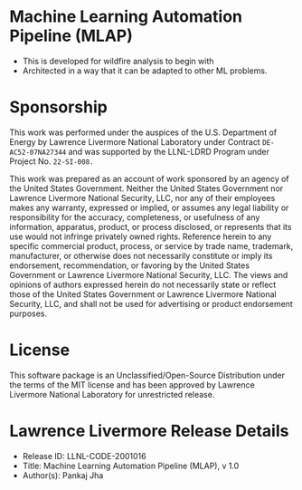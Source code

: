 # Machine Learning Automation Pipeline (MLAP)
- This is developed for wildfire analysis to begin with
- Architected in a way that it can be adapted to other ML problems.

# Sponsorship
This work was performed under the auspices of the U.S. Department of Energy by Lawrence Livermore National Laboratory under Contract `DE-AC52-07NA27344` and was supported by the LLNL-LDRD Program under Project No. `22-SI-008.`

This work was prepared as an account of work sponsored by an agency of the
United States Government. Neither the United States Government nor Lawrence
Livermore National Security, LLC, nor any of their employees makes any warranty,
expressed or implied, or assumes any legal liability or responsibility for the
accuracy, completeness, or usefulness of any information, apparatus, product, or
process disclosed, or represents that its use would not infringe privately owned
rights. Reference herein to any specific commercial product, process, or service
by trade name, trademark, manufacturer, or otherwise does not necessarily
constitute or imply its endorsement, recommendation, or favoring by the United
States Government or Lawrence Livermore National Security, LLC. The views and
opinions of authors expressed herein do not necessarily state or reflect those
of the United States Government or Lawrence Livermore National Security, LLC,
and shall not be used for advertising or product endorsement purposes.

# License
This software package is an Unclassified/Open-Source Distribution under the terms of the MIT license and has been approved by Lawrence Livermore National Laboratory for unrestricted release.

# Lawrence Livermore Release Details
- Release ID: LLNL-CODE-2001016
- Title: Machine Learning Automation Pipeline (MLAP), v 1.0
- Author(s): Pankaj Jha
